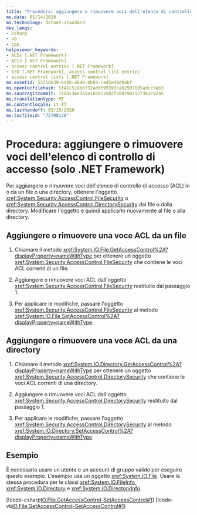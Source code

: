 ```yaml
---
title: "Procedura: aggiungere o rimuovere voci dell'elenco di controllo di accesso (solo .NET Framework)"
ms.date: 01/14/2019
ms.technology: dotnet-standard
dev_langs:
- csharp
- vb
- cpp
helpviewer_keywords:
- ACEs [.NET Framework]
- ACLs [.NET Framework]
- access control entries [.NET Framework]
- I/O [.NET Framework], access control list entries
- access control lists [.NET Framework]
ms.assetid: 53758b39-bd9b-4640-bb04-cad5ed8d0abf
ms.openlocfilehash: 5f41c518b8732adff95593cab29d7085adcc9ab3
ms.sourcegitcommit: 7588136e355e10cbc2582f389c90c127363c02a5
ms.translationtype: MT
ms.contentlocale: it-IT
ms.lasthandoff: 03/15/2020
ms.locfileid: "75708128"
---
```

# <a name="how-to-add-or-remove-access-control-list-entries-net-framework-only"></a>Procedura: aggiungere o rimuovere voci dell'elenco di controllo di accesso (solo .NET Framework)
Per aggiungere o rimuovere voci dell'elenco di controllo di accesso (ACL) in o da un file o una directory, ottenere l'oggetto <xref:System.Security.AccessControl.FileSecurity> o <xref:System.Security.AccessControl.DirectorySecurity> dal file o dalla directory. Modificare l'oggetto e quindi applicarlo nuovamente al file o alla directory.  
  
## <a name="add-or-remove-an-acl-entry-from-a-file"></a>Aggiungere o rimuovere una voce ACL da un file  
  
1. Chiamare il metodo <xref:System.IO.File.GetAccessControl%2A?displayProperty=nameWithType> per ottenere un oggetto <xref:System.Security.AccessControl.FileSecurity> che contiene le voci ACL correnti di un file.  
  
2. Aggiungere o rimuovere voci ACL dall'oggetto <xref:System.Security.AccessControl.FileSecurity> restituito dal passaggio 1.  
  
3. Per applicare le modifiche, passare l'oggetto <xref:System.Security.AccessControl.FileSecurity> al metodo <xref:System.IO.File.SetAccessControl%2A?displayProperty=nameWithType>.  
  
## <a name="add-or-remove-an-acl-entry-from-a-directory"></a>Aggiungere o rimuovere una voce ACL da una directory  
  
1. Chiamare il metodo <xref:System.IO.Directory.GetAccessControl%2A?displayProperty=nameWithType> per ottenere un oggetto <xref:System.Security.AccessControl.DirectorySecurity> che contiene le voci ACL correnti di una directory.  
  
2. Aggiungere o rimuovere voci ACL dall'oggetto <xref:System.Security.AccessControl.DirectorySecurity> restituito dal passaggio 1.  
  
3. Per applicare le modifiche, passare l'oggetto <xref:System.Security.AccessControl.DirectorySecurity> al metodo <xref:System.IO.Directory.SetAccessControl%2A?displayProperty=nameWithType>.  
  
## <a name="example"></a>Esempio  
 È necessario usare un utente o un account di gruppo valido per eseguire questo esempio. L'esempio usa un oggetto <xref:System.IO.File>. Usare la stessa procedura per le classi <xref:System.IO.FileInfo>, <xref:System.IO.Directory> e <xref:System.IO.DirectoryInfo>.

 [!code-csharp[IO.File.GetAccessControl-SetAccessControl#1](../../../samples/snippets/csharp/VS_Snippets_CLR/IO.File.GetAccessControl-SetAccessControl/CS/sample.cs#1)]
 [!code-vb[IO.File.GetAccessControl-SetAccessControl#1](../../../samples/snippets/visualbasic/VS_Snippets_CLR/IO.File.GetAccessControl-SetAccessControl/VB/sample.vb#1)]  
